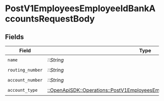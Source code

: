 # PostV1EmployeesEmployeeIdBankAccountsRequestBody


## Fields

| Field                                                                                                                                                     | Type                                                                                                                                                      | Required                                                                                                                                                  | Description                                                                                                                                               |
| --------------------------------------------------------------------------------------------------------------------------------------------------------- | --------------------------------------------------------------------------------------------------------------------------------------------------------- | --------------------------------------------------------------------------------------------------------------------------------------------------------- | --------------------------------------------------------------------------------------------------------------------------------------------------------- |
| `name`                                                                                                                                                    | *::String*                                                                                                                                                | :heavy_check_mark:                                                                                                                                        | N/A                                                                                                                                                       |
| `routing_number`                                                                                                                                          | *::String*                                                                                                                                                | :heavy_check_mark:                                                                                                                                        | N/A                                                                                                                                                       |
| `account_number`                                                                                                                                          | *::String*                                                                                                                                                | :heavy_check_mark:                                                                                                                                        | N/A                                                                                                                                                       |
| `account_type`                                                                                                                                            | [::OpenApiSDK::Operations::PostV1EmployeesEmployeeIdBankAccountsAccountType](../../models/operations/postv1employeesemployeeidbankaccountsaccounttype.md) | :heavy_check_mark:                                                                                                                                        | N/A                                                                                                                                                       |